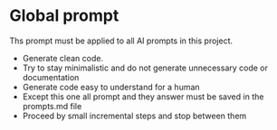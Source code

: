 # Global prompt

Ths prompt must be applied to all AI prompts in this project.

* Generate clean code.
* Try to stay minimalistic and do not generate unnecessary code or documentation
* Generate code easy to understand for a human
* Except this one all prompt and they answer must be saved in the prompts.md file
* Proceed by small incremental steps and stop between them